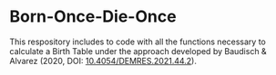 # Born-Once-Die-Once
This respository includes to code with all the functions necessary to calculate a Birth Table under the approach developed by Baudisch &amp; Alvarez (2020, DOI:  [10.4054/DEMRES.2021.44.2](https://doi.org/10.4054/DEMRES.2021.44.2)).
